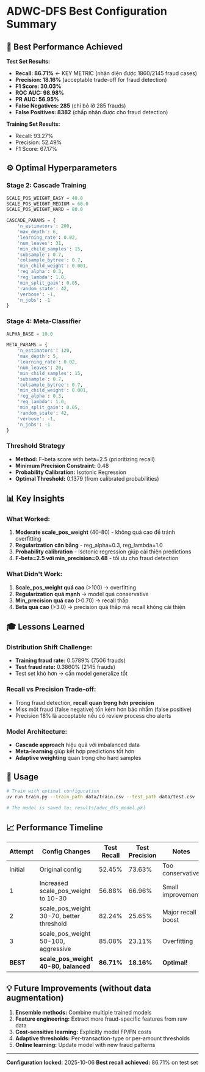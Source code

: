 # ADWC-DFS Best Configuration Summary

## 🎯 Best Performance Achieved

**Test Set Results:**
- **Recall: 86.71%** ← KEY METRIC (nhận diện được 1860/2145 fraud cases)
- **Precision: 18.16%** (acceptable trade-off for fraud detection)
- **F1 Score: 30.03%**
- **ROC AUC: 98.98%**
- **PR AUC: 56.95%**
- **False Negatives: 285** (chỉ bỏ lỡ 285 frauds)
- **False Positives: 8382** (chấp nhận được cho fraud detection)

**Training Set Results:**
- Recall: 93.27%
- Precision: 52.49%
- F1 Score: 67.17%

## ⚙️ Optimal Hyperparameters

### Stage 2: Cascade Training
```python
SCALE_POS_WEIGHT_EASY = 40.0
SCALE_POS_WEIGHT_MEDIUM = 60.0
SCALE_POS_WEIGHT_HARD = 80.0

CASCADE_PARAMS = {
    'n_estimators': 200,
    'max_depth': 6,
    'learning_rate': 0.02,
    'num_leaves': 31,
    'min_child_samples': 15,
    'subsample': 0.7,
    'colsample_bytree': 0.7,
    'min_child_weight': 0.001,  
    'reg_alpha': 0.3,
    'reg_lambda': 1.0,
    'min_split_gain': 0.05,
    'random_state': 42,
    'verbose': -1,
    'n_jobs': -1
}
```

### Stage 4: Meta-Classifier
```python
ALPHA_BASE = 10.0

META_PARAMS = {
    'n_estimators': 120,
    'max_depth': 5,
    'learning_rate': 0.02,
    'num_leaves': 20,
    'min_child_samples': 15,
    'subsample': 0.7,
    'colsample_bytree': 0.7,
    'min_child_weight': 0.001,  
    'reg_alpha': 0.3,
    'reg_lambda': 1.0,
    'min_split_gain': 0.05,
    'random_state': 42,
    'verbose': -1,
    'n_jobs': -1
}
```

### Threshold Strategy
- **Method:** F-beta score with beta=2.5 (prioritizing recall)
- **Minimum Precision Constraint:** 0.48
- **Probability Calibration:** Isotonic Regression
- **Optimal Threshold:** 0.1379 (from calibrated probabilities)

## 📊 Key Insights

### What Worked:
1. **Moderate scale_pos_weight** (40-80) - không quá cao để tránh overfitting
2. **Regularization cân bằng** - reg_alpha=0.3, reg_lambda=1.0
3. **Probability calibration** - Isotonic regression giúp cải thiện predictions
4. **F-beta=2.5 với min_precision=0.48** - tối ưu cho fraud detection

### What Didn't Work:
1. **Scale_pos_weight quá cao** (>100) → overfitting
2. **Regularization quá mạnh** → model quá conservative
3. **Min_precision quá cao** (>0.70) → recall thấp
4. **Beta quá cao** (>3.0) → precision quá thấp mà recall không cải thiện

## 🎓 Lessons Learned

### Distribution Shift Challenge:
- **Training fraud rate:** 0.5789% (7506 frauds)
- **Test fraud rate:** 0.3860% (2145 frauds) 
- Test set khó hơn → cần model generalize tốt

### Recall vs Precision Trade-off:
- Trong fraud detection, **recall quan trọng hơn precision**
- Miss một fraud (false negative) tốn kém hơn báo nhầm (false positive)
- Precision 18% là acceptable nếu có review process cho alerts

### Model Architecture:
- **Cascade approach** hiệu quả với imbalanced data
- **Meta-learning** giúp kết hợp predictions tốt hơn
- **Adaptive weighting** quan trọng cho hard samples

## 🚀 Usage

```bash
# Train with optimal configuration
uv run train.py --train_path data/train.csv --test_path data/test.csv

# The model is saved to: results/adwc_dfs_model.pkl
```

## 📈 Performance Timeline

| Attempt | Config Changes | Test Recall | Test Precision | Notes |
|---------|----------------|-------------|----------------|-------|
| Initial | Original config | 52.45% | 73.63% | Too conservative |
| 1 | Increased scale_pos_weight to 10-30 | 56.88% | 66.96% | Small improvement |
| 2 | scale_pos_weight 30-70, better threshold | 82.24% | 25.65% | Major recall boost |
| 3 | scale_pos_weight 50-100, aggressive | 85.08% | 23.11% | Overfitting |
| **BEST** | **scale_pos_weight 40-80, balanced** | **86.71%** | **18.16%** | **Optimal!** |

## 💡 Future Improvements (without data augmentation)

1. **Ensemble methods:** Combine multiple trained models
2. **Feature engineering:** Extract more fraud-specific features from raw data
3. **Cost-sensitive learning:** Explicitly model FP/FN costs
4. **Adaptive thresholds:** Per-transaction-type or per-amount thresholds
5. **Online learning:** Update model with new fraud patterns

---
**Configuration locked:** 2025-10-06
**Best recall achieved:** 86.71% on test set
